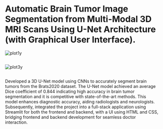# Automatic Brain Tumor Image Segmentation from Multi-Modal 3D MRI Scans Using U-Net Architecture (with Graphical User Interface).

     
     
![plot1y](https://user-images.githubusercontent.com/111432785/234045376-99493ee3-bc3a-41f7-8795-300778fff09c.png)
##
![plot3y](https://user-images.githubusercontent.com/111432785/234045394-e698011d-3185-4e64-9ce7-fa639704329e.png)

##

Developed a 3D U-Net model using CNNs to accurately segment brain tumors from the Brats2020
dataset. The U-Net model achieved an average Dice coefficient of 0.844 indicating high accuracy in
brain tumor segmentation and it is competitive with state-of-the-art methods. This model enhances
diagnostic accuracy, aiding radiologists and neurologists. Subsequently, integrated the project into
a full-stack application using Streamlit for both the frontend and backend, with a UI using
HTML and CSS, bridging frontend and backend development for seamless doctor interaction. 
          
